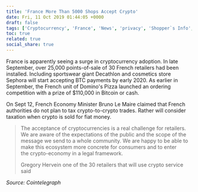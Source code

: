 ```yaml
---
title: 'France More Than 5000 Shops Accept Crypto'
date: Fri, 11 Oct 2019 01:44:05 +0000
draft: false
tags: ['Cryptocurrency', 'France', 'News', 'privacy', 'Shopper`s Info', 'xeonbit']
toc: true
related: true
social_share: true
---
```


France is apparently seeing a surge in cryptocurrency adoption. In late September, over 25,000 points-of-sale of 30 French retailers had been installed. Including sportswear giant Decathlon and cosmetics store Sephora will start accepting BTC payments by early 2020. As earlier in September, the French unit of Domino's Pizza launched an ordering competition with a prize of $110,000 in Bitcoin or cash.

On Sept 12, French Economy Minister Bruno Le Maire claimed that French authorities do not plan to tax crypto-to-crypto trades. Rather will consider taxation when crypto is sold for fiat money.

> The acceptance of cryptocurrencies is a real challenge for retailers. We are aware of the expectations of the public and the scope of the message we send to a whole community. We are happy to be able to make this ecosystem more concrete for consumers and to enter the crypto-economy in a legal framework.
> 
> Gregory Hervein one of the 30 retailers that will use crypto service said

_Source: Cointelegraph_